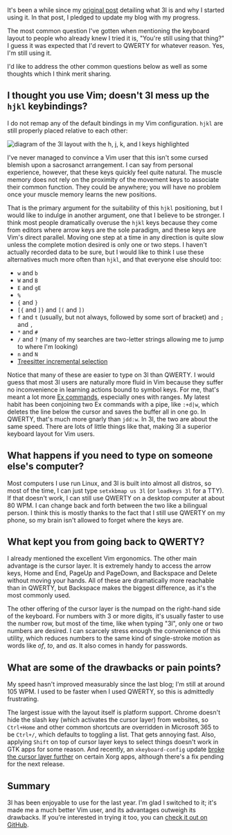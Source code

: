 It's been a while since my [original post](/blog/learning-3l) detailing what 3l
is and why I started using it. In that post, I pledged to update my blog with
my progress.

The most common question I've gotten when mentioning the keyboard layout to
people who already knew I tried it is, "You're still using that thing?" I guess
it was expected that I'd revert to QWERTY for whatever reason. Yes, I'm still
using it.

I'd like to address the other common questions below as well as some thoughts
which I think merit sharing.

## I thought you use Vim; doesn't 3l mess up the `hjkl` keybindings?

I do not remap any of the default bindings in my Vim configuration. `hjkl` are
still properly placed relative to each other:

![diagram of the 3l layout with the h, j, k, and l keys highlighted](3l_with_hjkl_highlighted.png)

I've never managed to convince a Vim user that this isn't some cursed blemish
upon a sacrosanct arrangement. I can say from personal experience, however,
that these keys quickly feel quite natural. The muscle memory does not rely on
the proximity of the movement keys to associate their common function. They
could be anywhere; you will have no problem once your muscle memory learns
the new positions.

That is the primary argument for the suitability of this `hjkl` positioning,
but I would like to indulge in another argument, one that I believe to be
stronger. I think most people dramatically overuse the `hjkl` keys because they
come from editors where arrow keys are the sole paradigm, and these keys are
Vim's direct parallel. Moving one step at a time in any direction is quite slow
unless the complete motion desired is only one or two steps. I haven't actually
recorded data to be sure, but I would like to think I use these alternatives
much more often than `hjkl`, and that everyone else should too:

* `w` and `b`
* `W` and `B`
* `E` and `gE`
* `%`
* `{` and `}`
* `[{` and `]}` and `[(` and `])`
* `f` and `t` (usually, but not always, followed by some sort of bracket) and
`;` and `,`
* `*` and `#`
* `/` and `?` (many of my searches are two-letter strings allowing me to jump
to where I'm looking)
* `n` and `N`
* [Treesitter incremental selection](https://github.com/nvim-treesitter/nvim-treesitter?tab=readme-ov-file#incremental-selection)

Notice that many of these are easier to type on 3l than QWERTY. I would guess
that most 3l users are naturally more fluid in Vim because they suffer no
inconvenience in learning actions bound to symbol keys. For me, that's meant a
lot more [Ex commands](/blog/three-snazzy-vim-commands), especially ones with
ranges. My latest habit has been conjoining two Ex commands with a pipe, like
`:+d|w`, which deletes the line below the cursor and saves the buffer all in
one go. In QWERTY, that's much more gnarly than `jdd:w`. In 3l, the two are
about the same speed. There are lots of little things like that, making 3l a
superior keyboard layout for Vim users.

## What happens if you need to type on someone else's computer?

Most computers I use run Linux, and 3l is built into almost all distros, so
most of the time, I can just type `setxkbmap us 3l` (or `loadkeys 3l` for a
TTY). If that doesn't work, I can still use QWERTY on a desktop computer at
about 80&nbsp;WPM. I can change back and forth between the two like a bilingual
person. I think this is mostly thanks to the fact that I still use QWERTY on my
phone, so my brain isn't allowed to forget where the keys are.

## What kept you from going back to QWERTY?

I already mentioned the excellent Vim ergonomics. The other main advantage is
the cursor layer. It is extremely handy to access the arrow keys, Home and End,
PageUp and PageDown, and Backspace and Delete without moving your hands. All of
these are dramatically more reachable than in QWERTY, but Backspace makes the
biggest difference, as it's the most commonly used.

The other offering of the cursor layer is the numpad on the right-hand side of
the keyboard. For numbers with 3 or more digits, it's usually faster to use the
number row, but most of the time, like when typing "3l", only one or two
numbers are desired. I can scarcely stress enough the convenience of this
utility, which reduces numbers to the same kind of single-stroke motion as
words like *of*, *to*, and *as*. It also comes in handy for passwords.

## What are some of the drawbacks or pain points?

My speed hasn't improved measurably since the last blog; I'm still at around
105 WPM. I used to be faster when I used QWERTY, so this is admittedly
frustrating.

The largest issue with the layout itself is platform support. Chrome doesn't
hide the slash key (which activates the cursor layer) from websites, so
`Ctrl+Home` and other common shortcuts are overridden in Microsoft&nbsp;365 to
be `Ctrl+/`, which defaults to toggling a list. That gets annoying fast. Also,
applying `Shift` on top of cursor layer keys to select things doesn't work in
GTK apps for some reason. And recently, an `xkeyboard-config` update [broke the
cursor layer
further](https://gitlab.freedesktop.org/xkeyboard-config/xkeyboard-config/-/issues/500)
on certain Xorg apps, although there's a fix pending for the next release.

## Summary

3l has been enjoyable to use for the last year. I'm glad I switched to it; it's
made me a much better Vim user, and its advantages outweigh its drawbacks. If
you're interested in trying it too, you can [check it out on
GitHub](https://github.com/jackrosenthal/threelayout).
